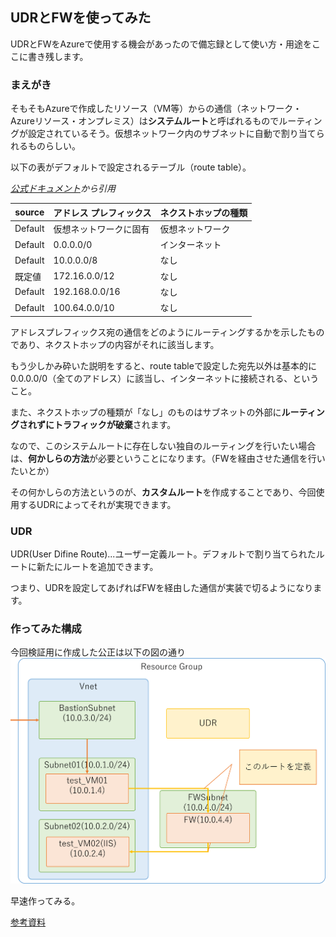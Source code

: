 ## UDRとFWを使ってみた

UDRとFWをAzureで使用する機会があったので備忘録として使い方・用途をここに書き残します。

### まえがき
そもそもAzureで作成したリソース（VM等）からの通信（ネットワーク・Azureリソース・オンプレミス）は**システムルート**と呼ばれるものでルーティングが設定されているそう。仮想ネットワーク内のサブネットに自動で割り当てられるものらしい。

以下の表がデフォルトで設定されるテーブル（route table）。

*[公式ドキュメント](https://learn.microsoft.com/ja-jp/azure/virtual-network/virtual-networks-udr-overview#default)から引用*


| source |  アドレス プレフィックス  |  ネクストホップの種類  |
| --- | ---- | ---  |
| Default | 仮想ネットワークに固有 | 仮想ネットワーク |
| Default | 0.0.0.0/0 | インターネット |
| Default | 10.0.0.0/8 | なし |
| 既定値 | 172.16.0.0/12 | なし |
| Default | 192.168.0.0/16 | なし |
| Default | 100.64.0.0/10 | なし |

アドレスプレフィックス宛の通信をどのようにルーティングするかを示したものであり、ネクストホップの内容がそれに該当します。

もう少しかみ砕いた説明をすると、route tableで設定した宛先以外は基本的に0.0.0.0/0（全てのアドレス）に該当し、インターネットに接続される、ということ。

また、ネクストホップの種類が「なし」のものはサブネットの外部に**ルーティングされずにトラフィックが破棄**されます。

なので、このシステムルートに存在しない独自のルーティングを行いたい場合は、**何かしらの方法**が必要ということになります。（FWを経由させた通信を行いたいとか）

その何かしらの方法というのが、**カスタムルート**を作成することであり、今回使用するUDRによってそれが実現できます。

### UDR
UDR(User Difine Route)...ユーザー定義ルート。デフォルトで割り当てられたルートに新たにルートを追加できます。

つまり、UDRを設定してあげればFWを経由した通信が実装で切るようになります。


### 作ってみた構成
今回検証用に作成した公正は以下の図の通り
![作ってみた構成](img/udr構成1.png)

早速作ってみる。

[参考資料](https://learn.microsoft.com/ja-jp/azure/firewall/tutorial-firewall-deploy-portal-policy)


